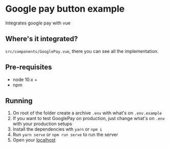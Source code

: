 # Google pay button example

Integrates google pay with vue

## Where's it integrated?

`src/components/GooglePay.vue`, there you can see all the implementation.

## Pre-requisites

- node 10.x +
- npm

## Running

1. On root of the folder create a archive `.env` with what's on `.env.example`
2. If you want to test GooglePay on production, just change what's on `.env` with your production setups
3. Install the dependencies wth `yarn` or `npm i`
4. Run `yarn serve` or `npm run serve` to run the server
5. Open your [localhost](http://localhost:8080/)
